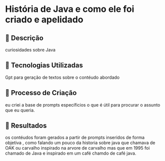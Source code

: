 # História de Java e como ele foi criado e apelidado

## 📒 Descrição
 curiosidades sobre Java

## 🤖 Tecnologias Utilizadas
Gpt para geração de textos sobre o contéudo abordado

## 🧐 Processo de Criação
eu criei a base de prompts específicios o que é útil para procurar o assunto que eu queria.


## 🚀 Resultados

os contéudos foram gerados a partir de prompts inseridos de forma objetiva , como falando um pouco da historia sobre java que chamava de OAK ou carvalho inspirado na arvore de carvalho mas que em 1995 foi chamado de Java e inspirado em um café chamdo de café java.

